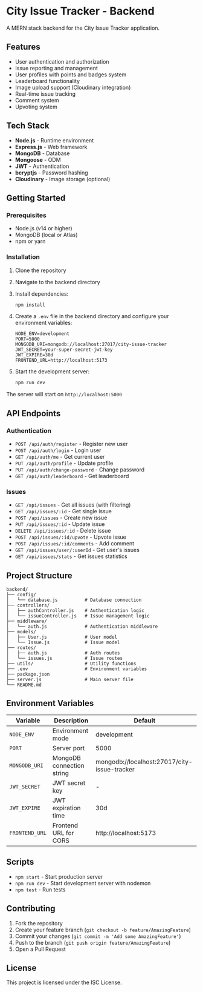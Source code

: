 # City Issue Tracker - Backend

A MERN stack backend for the City Issue Tracker application.

## Features

- User authentication and authorization
- Issue reporting and management
- User profiles with points and badges system
- Leaderboard functionality
- Image upload support (Cloudinary integration)
- Real-time issue tracking
- Comment system
- Upvoting system

## Tech Stack

- **Node.js** - Runtime environment
- **Express.js** - Web framework
- **MongoDB** - Database
- **Mongoose** - ODM
- **JWT** - Authentication
- **bcryptjs** - Password hashing
- **Cloudinary** - Image storage (optional)

## Getting Started

### Prerequisites

- Node.js (v14 or higher)
- MongoDB (local or Atlas)
- npm or yarn

### Installation

1. Clone the repository
2. Navigate to the backend directory
3. Install dependencies:
   ```bash
   npm install
   ```

4. Create a `.env` file in the backend directory and configure your environment variables:
   ```env
   NODE_ENV=development
   PORT=5000
   MONGODB_URI=mongodb://localhost:27017/city-issue-tracker
   JWT_SECRET=your-super-secret-jwt-key
   JWT_EXPIRE=30d
   FRONTEND_URL=http://localhost:5173
   ```

5. Start the development server:
   ```bash
   npm run dev
   ```

The server will start on `http://localhost:5000`

## API Endpoints

### Authentication
- `POST /api/auth/register` - Register new user
- `POST /api/auth/login` - Login user
- `GET /api/auth/me` - Get current user
- `PUT /api/auth/profile` - Update profile
- `PUT /api/auth/change-password` - Change password
- `GET /api/auth/leaderboard` - Get leaderboard

### Issues
- `GET /api/issues` - Get all issues (with filtering)
- `GET /api/issues/:id` - Get single issue
- `POST /api/issues` - Create new issue
- `PUT /api/issues/:id` - Update issue
- `DELETE /api/issues/:id` - Delete issue
- `POST /api/issues/:id/upvote` - Upvote issue
- `POST /api/issues/:id/comments` - Add comment
- `GET /api/issues/user/:userId` - Get user's issues
- `GET /api/issues/stats` - Get issues statistics

## Project Structure

```
backend/
├── config/
│   └── database.js          # Database connection
├── controllers/
│   ├── authController.js    # Authentication logic
│   └── issueController.js   # Issue management logic
├── middleware/
│   └── auth.js              # Authentication middleware
├── models/
│   ├── User.js              # User model
│   └── Issue.js             # Issue model
├── routes/
│   ├── auth.js              # Auth routes
│   └── issues.js            # Issue routes
├── utils/                   # Utility functions
├── .env                     # Environment variables
├── package.json
├── server.js                # Main server file
└── README.md
```

## Environment Variables

| Variable | Description | Default |
|----------|-------------|---------|
| `NODE_ENV` | Environment mode | development |
| `PORT` | Server port | 5000 |
| `MONGODB_URI` | MongoDB connection string | mongodb://localhost:27017/city-issue-tracker |
| `JWT_SECRET` | JWT secret key | - |
| `JWT_EXPIRE` | JWT expiration time | 30d |
| `FRONTEND_URL` | Frontend URL for CORS | http://localhost:5173 |

## Scripts

- `npm start` - Start production server
- `npm run dev` - Start development server with nodemon
- `npm test` - Run tests

## Contributing

1. Fork the repository
2. Create your feature branch (`git checkout -b feature/AmazingFeature`)
3. Commit your changes (`git commit -m 'Add some AmazingFeature'`)
4. Push to the branch (`git push origin feature/AmazingFeature`)
5. Open a Pull Request

## License

This project is licensed under the ISC License.